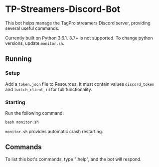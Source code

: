 # TP-Streamers-Discord-Bot
This bot helps manage the TagPro streamers Discord server, providing several useful commands.

Currently built on Python 3.6.1. 3.7+ is not supported. To change python versions,
update `monitor.sh`.

## Running

### Setup

Add a `token.json` file to Resources. It must contain values `discord_token` and
`twitch_client_id` for full functionality.

### Starting

Run the following command:

`bash monitor.sh`

`monitor.sh` provides automatic crash restarting.

## Commands

To list this bot's commands, type "!help", and the bot will respond.